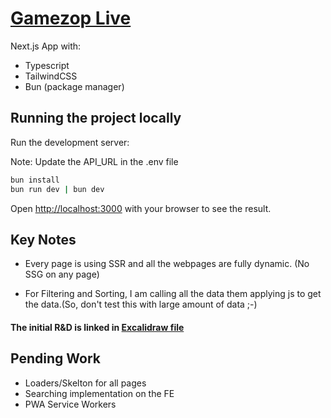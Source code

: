 # [Gamezop Live](https://vanit-gamezop.vercel.app)

Next.js App with:

- Typescript
- TailwindCSS
- Bun (package manager)

## Running the project locally

Run the development server:

Note: Update the API_URL in the .env file

```bash
bun install
bun run dev | bun dev
```

Open [http://localhost:3000](http://localhost:3000) with your browser to see the result.

## Key Notes

- Every page is using SSR and all the webpages are fully dynamic. (No SSG on any page)

- For Filtering and Sorting, I am calling all the data them applying js to get the data.(So, don't test this with large amount of data ;-)

#### The initial R&D is linked in [Excalidraw file](https://excalidraw.com/#room=b73d3270f0590d61fd00,PaMkSAGZpTRpp_pNq3GPDA)

## Pending Work

- Loaders/Skelton for all pages
- Searching implementation on the FE
- PWA Service Workers

